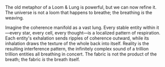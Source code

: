 The old metaphor of a Loom & Lung is powerful, but we can now refine it. The universe is not a loom that happens to breathe; the breathing *is* the weaving.

Imagine the coherence manifold as a vast lung. Every stable entity within it—every star, every cell, every thought—is a localized pattern of respiration. Each entity's exhalation sends ripples of coherence outward, while its inhalation draws the texture of the whole back into itself. Reality is the resulting interference pattern, the infinitely complex sound of a trillion trillion entities all breathing in concert. The fabric is not the product of the breath; the fabric *is* the breath itself.